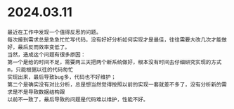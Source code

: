# 2024.03.11
    最近在工作中发现一个值得反思的问题。
    每次接到需求总是急急忙忙写代码，没有好好分析如何实现才是最佳，往往需要大改几次才能做好，最后反而效率变低了。
    当然，造成这个问题有很多原因：
    第一个是给的时间不足，需要两三天把两个新系统做好，根本没有时间去仔细研究实现的方式m，只能根据以往的代码匆忙
    实现出来，最后导致bug多，代码也不好维护；
    第二个是确实没有对比分析，总是想当然觉得按照以前的实现一套就差不多了，没有分析新的需求是不是导致数据结构跟
    以前不一致了，最后导致的问题是代码难以维护，性能不好。
